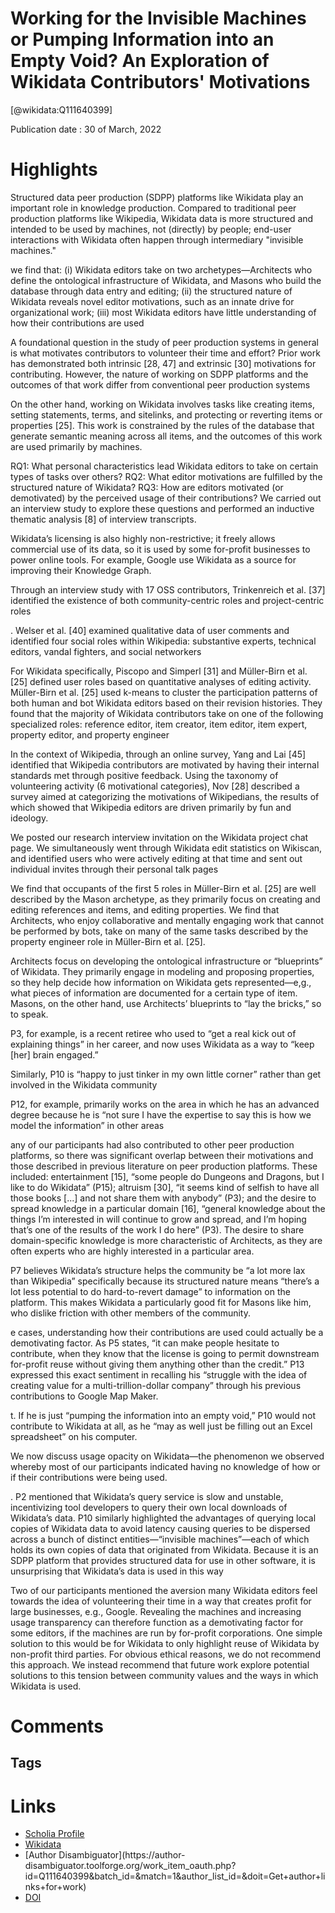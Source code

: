 
Working for the Invisible Machines or Pumping Information into an Empty Void? An Exploration of Wikidata Contributors' Motivations
==================================================================================================================================
  
  [@wikidata:Q111640399]  
  
Publication date : 30 of March, 2022  

# Highlights

Structured data peer production (SDPP) platforms like Wikidata play an important role in knowledge production. Compared to traditional peer production platforms like Wikipedia, Wikidata data is more structured
and intended to be used by machines, not (directly) by people; end-user interactions with Wikidata often
happen through intermediary "invisible machines."


we find that: (i) Wikidata editors take on two
archetypes—Architects who define the ontological infrastructure of Wikidata, and Masons who build the
database through data entry and editing; (ii) the structured nature of Wikidata reveals novel editor motivations,
such as an innate drive for organizational work; (iii) most Wikidata editors have little understanding of how
their contributions are used

A foundational question in the study of peer production systems in general is what motivates
contributors to volunteer their time and effort? Prior work has demonstrated both intrinsic [28, 47] and
extrinsic [30] motivations for contributing. However, the nature of working on SDPP platforms and
the outcomes of that work differ from conventional peer production systems


On the other hand, working on Wikidata involves tasks like creating items, setting statements,
terms, and sitelinks, and protecting or reverting items or properties [25]. This work is constrained
by the rules of the database that generate semantic meaning across all items, and the outcomes
of this work are used primarily by machines.


RQ1: What personal characteristics lead Wikidata editors to take on certain types of tasks over
others?
RQ2: What editor motivations are fulfilled by the structured nature of Wikidata?
RQ3: How are editors motivated (or demotivated) by the perceived usage of their contributions?
We carried out an interview study to explore these questions and performed an inductive thematic
analysis [8] of interview transcripts. 

Wikidata’s licensing is
also highly non-restrictive; it freely allows commercial use of its data, so it is used by some for-profit
businesses to power online tools. For example, Google use Wikidata as a source for improving their
Knowledge Graph.


Through an interview study with 17 OSS contributors, Trinkenreich et al. [37] identified the
existence of both community-centric roles and project-centric roles

. Welser et al. [40] examined qualitative data of user comments
and identified four social roles within Wikipedia: substantive experts, technical editors, vandal
fighters, and social networkers

For Wikidata specifically, Piscopo and Simperl [31] and Müller-Birn et al. [25] defined user roles
based on quantitative analyses of editing activity. Müller-Birn et al. [25] used k-means to cluster
the participation patterns of both human and bot Wikidata editors based on their revision histories.
They found that the majority of Wikidata contributors take on one of the following specialized
roles: reference editor, item creator, item editor, item expert, property editor, and property engineer

In the context of Wikipedia, through an online survey, Yang and Lai [45] identified that Wikipedia
contributors are motivated by having their internal standards met through positive feedback. Using
the taxonomy of volunteering activity (6 motivational categories), Nov [28] described a survey
aimed at categorizing the motivations of Wikipedians, the results of which showed that Wikipedia
editors are driven primarily by fun and ideology.

We posted our research interview invitation on the Wikidata project chat page. We simultaneously
went through Wikidata edit statistics on Wikiscan, and identified users who were actively editing
at that time and sent out individual invites through their personal talk pages

We find that occupants of the first 5 roles in Müller-Birn et al. [25] are
well described by the Mason archetype, as they primarily focus on creating and editing references
and items, and editing properties. We find that Architects, who enjoy collaborative and mentally
engaging work that cannot be performed by bots, take on many of the same tasks described by the
property engineer role in Müller-Birn et al. [25].

Architects focus on developing the ontological infrastructure or “blueprints” of Wikidata. They
primarily engage in modeling and proposing properties, so they help decide how information on
Wikidata gets represented—e,g., what pieces of information are documented for a certain type of
item. Masons, on the other hand, use Architects’ blueprints to “lay the bricks,” so to speak.

P3, for example, is a recent retiree who used to “get a real kick out
of explaining things” in her career, and now uses Wikidata as a way to “keep [her] brain engaged.”

Similarly, P10 is “happy to just tinker in my
own little corner” rather than get involved in the Wikidata community

P12, for example, primarily works on the area in which he has an advanced degree because
he is “not sure I have the expertise to say this is how we model the information” in other areas

any of our participants had also contributed to other peer production platforms, so there was
significant overlap between their motivations and those described in previous literature on peer
production platforms. These included: entertainment [15], “some people do Dungeons and Dragons,
but I like to do Wikidata” (P15); altruism [30], “it seems kind of selfish to have all those books [...] and
not share them with anybody” (P3); and the desire to spread knowledge in a particular domain [16],
“general knowledge about the things I’m interested in will continue to grow and spread, and I’m hoping
that’s one of the results of the work I do here” (P3). The desire to share domain-specific knowledge is
more characteristic of Architects, as they are often experts who are highly interested in a particular
area.

P7 believes Wikidata’s structure helps the community be “a lot more lax than Wikipedia” specifically because its structured nature means “there’s a lot less potential to do hard-to-revert damage” to
information on the platform. This makes Wikidata a particularly good fit for Masons like him, who
dislike friction with other members of the community.

e cases, understanding how their contributions are used could actually be a demotivating
factor. As P5 states, “it can make people hesitate to contribute, when they know that the license is
going to permit downstream for-profit reuse without giving them anything other than the credit.”
P13 expressed this exact sentiment in recalling his “struggle with the idea of creating value for a
multi-trillion-dollar company” through his previous contributions to Google Map Maker.

t. If he is just “pumping the information
into an empty void,” P10 would not contribute to Wikidata at all, as he “may as well just be filling
out an Excel spreadsheet” on his computer.

<!-- Pumping information into an empty void is a lot of how it feels to do science nowadays -->

We now discuss usage opacity on Wikidata—the phenomenon we observed whereby most of our
participants indicated having no knowledge of how or if their contributions were being used.

. P2 mentioned that Wikidata’s query
service is slow and unstable, incentivizing tool developers to query their own local downloads of
Wikidata’s data. P10 similarly highlighted the advantages of querying local copies of Wikidata
data to avoid latency causing queries to be dispersed across a bunch of distinct entities—“invisible
machines”—each of which holds its own copies of data that originated from Wikidata. Because it is
an SDPP platform that provides structured data for use in other software, it is unsurprising that
Wikidata’s data is used in this way

Two of our participants mentioned the aversion many Wikidata editors feel towards the idea of volunteering their time in a way that creates profit
for large businesses, e.g., Google. Revealing the machines and increasing usage transparency can
therefore function as a demotivating factor for some editors, if the machines are run by for-profit
corporations. One simple solution to this would be for Wikidata to only highlight reuse of Wikidata
by non-profit third parties. For obvious ethical reasons, we do not recommend this approach. We
instead recommend that future work explore potential solutions to this tension between community
values and the ways in which Wikidata is used.


# Comments

## Tags

# Links
  
 * [Scholia Profile](https://scholia.toolforge.org/work/Q111640399)  
 * [Wikidata](https://www.wikidata.org/wiki/Q111640399)  
 * [Author Disambiguator](https://author-
disambiguator.toolforge.org/work_item_oauth.php?id=Q111640399&batch_id=&match=1&author_list_id=&doit=Get+author+links+for+work)  
 * [DOI](https://doi.org/10.1145/3512982)  

